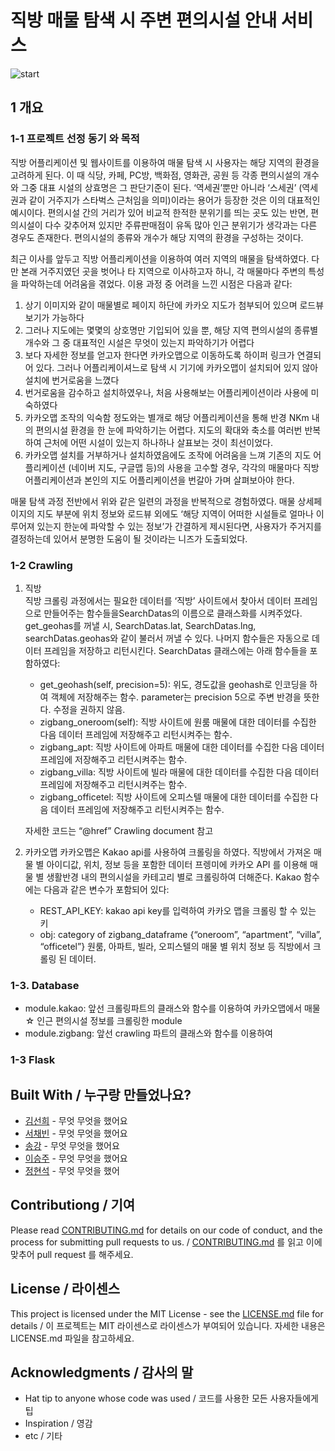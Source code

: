 # 직방 매물 탐색 시 주변 편의시설 안내 서비스

![start](https://user-images.githubusercontent.com/80507275/126037011-c9411dc6-7a8c-45b0-8e0d-19ec4852ed69.jpg)


## 1 개요 
### 1-1 프로젝트 선정 동기 와 목적 
직방 어플리케이션 및 웹사이트를 이용하여 매물 탐색 시 사용자는 해당 지역의 환경을 고려하게 된다. 이 때 식당, 카페, PC방, 백화점, 영화관, 공원 등 각종 편의시설의 개수와 그중 대표 시설의 상효명은 그 판단기준이 된다. ‘역세권’뿐만 아니라 ‘스세권’ (역세권과 같이 거주지가 스타벅스 근처임을 의미)이라는 용어가 등장한 것은 이의 대표적인 예시이다. 
편의시설 간의 거리가 있어 비교적 한적한 분위기를 띄는 곳도 있는 반면, 편의시설이 다수 갖추어져 있지만 주류판매점이 유독 많아 인근 분위기가 생각과는 다른 경우도 존재한다. 편의시설의 종류와 개수가 해당 지역의 환경을 구성하는 것이다. 

최근 이사를 앞두고 직방 어플리케이션을 이용하여 여러 지역의 매물을 탐색하였다. 다만 본래 거주지였던 곳을 벗어나 타 지역으로 이사하고자 하니, 각 매물마다 주변의 특성을 파악하는데 어려움을 겪었다. 이용 과정 중 어려을 느낀 시점은 다음과 같다:
1. 상기 이미지와 같이 매물별로 페이지 하단에 카카오 지도가 첨부되어 있으며 로드뷰보기가 가능하다 
2. 그러나 지도에는 몇몇의 상호명만 기입되어 있을 뿐, 해당 지역 편의시설의 종류별 개수와 그 중 대표적인 시설은 무엇이 있는지 파악하기가 어렵다 
3. 보다 자세한 정보를 얻고자 한다면 카카오맵으로 이동하도록 하이퍼 링크가 연결되어 있다. 그러나 어플리케이셔느로 탐색 시 기기에 카카오맵이 설치되어 있지 않아 설치에 번거로움을 느꼈다 
4. 번거로움을 감수하고 설치하였우나, 처음 사용해보는 어플리케이션이라 사용에 미숙하였다
5. 카카오맵 조작의 익숙함 정도와는 별개로 해당 어플리케이션을 통해 반경 NKm 내의 편의시설 환경을 한 눈에 파악하기는 어렵다. 지도의 확대와 축소를 여러번 반복하여 근처에 어떤 시설이 있는지 하나하나 살표보는 것이 최선이었다. 
6. 카카오맵 설치를 거부하거나 설치하였음에도 조작에 어려움을 느껴 기존의 지도 어플리케이션 (네이버 지도, 구글맵 등)의 사용을 고수할 경우, 각각의 매물마다 직방 어플리케이션과 본인의 지도 어플리케이션을 번갈아 가며 살펴보아야 한다. 

매물 탐색 과정 전반에서 위와 같은 일련의 과정을 반복적으로 경험하였다. 매물 상세페이지의 지도 부분에 위치 정보와 로드뷰 외에도 ‘해당 지역이 어떠한 시설들로 얼마나 이루어져 있는지 한눈에 파악할 수 있는 정보’가 간결하게 제시된다면, 사용자가 주거지를 결정하는데 있어서 분명한 도움이 될 것이라는 니즈가 도출되었다. 



### 1-2 Crawling  

1. 직방 		
직방 크롤링 과정에서는 필요한 데이터를 ‘직방’ 사이트에서 찾아서 데이터 프레임으로 만들어주는 함수들을SearchDatas의 이름으로 클래스화를 시켜주었다.  get_geohas를 꺼낼 시, SearchDatas.lat, SearchDatas.lng, searchDatas.geohas와 같이 불러서 꺼낼 수 있다. 나머지 함수들은 자동으로 데이터 프레임을 저장하고 리턴시킨다. SearchDatas 클래스에는 아래 함수들을 포함하였다: 
	- get_geohash(self, precision=5): 위도, 경도값을 geohash로 인코딩을 하여 객체에 저장해주는 함수. parameter는 precision 5으로 주변 반경을 뜻한다. 수정을 권하지 않음.
	- zigbang_oneroom(self): 직방 사이트에 원룸 매물에 대한 데이터를 수집한 다음 데이터 프레임에 저장해주고 리턴시켜주는 함수. 
	- zigbang_apt: 직방 사이트에 아파트 매물에 대한 데이터를 수집한 다음 데이터 프레임에 저장해주고 리턴시켜주는 함수.
	- zigbang_villa: 직방 사이트에 빌라 매물에 대한 데이터를 수집한 다음 데이터 프레임에 저장해주고 리턴시켜주는 함수.
	- zigbang_officetel: 직방 사이트에 오피스텔 매물에 대한 데이터를 수집한 다음 데이터 프레임에 저장해주고 리턴시켜주는 함수.

	자세한 코드는 “@href” Crawling document 참고 	

2. 카카오맵 
카카오맵은 Kakao api를 사용하여 크롤링을 하였다. 직방에서 가져온 매물 별 아이디값, 위치, 정보 등을 포함한 데이터 프렝미에 카카오 API 를 이용해 매물 별 생활반경 내의 편의시설을 카테고리 별로 크롤링하여 더해준다. Kakao 함수에는 다음과 같은 변수가 포함되어 있다: 
	- REST_API_KEY: kakao api key를 입력하여 카카오 맵을 크롤링 할 수 있는 키 
	- obj: category of zigbang_dataframe {“oneroom”, “apartment”, “villa”, “officetel”} 원룸, 아파트, 빌라, 오피스텔의 매물 별 위치 정보 등 직방에서 크롤링 된 데이터. 
	  

### 1-3. Database
- module.kakao: 앞선 크롤링파트의 클래스와 함수를 이용하여 카카오맵에서 매물 ☆ 인근 편의시설 정보를 크롤링한 module 
- module.zigbang: 앞선 crawling 파트의 클래스와 함수를 이용하여 

### 1-3 Flask 


## Built With / 누구랑 만들었나요?

* [김선희](링크) - 무엇 무엇을 했어요
* [서채빈](링크) - 무엇 무엇을 했어요
* [송강](링크) - 무엇 무엇을 했어요
* [이승주](링크) - 무엇 무엇을 했어요
* [정현석](링크) - 무엇 무엇을 했어


## Contributiong / 기여

Please read [CONTRIBUTING.md](https://gist.github.com/PurpleBooth/b24679402957c63ec426) for details on our code of conduct, and the process for submitting pull requests to us. / [CONTRIBUTING.md](https://gist.github.com/PurpleBooth/b24679402957c63ec426) 를 읽고 이에 맞추어 pull request 를 해주세요.

## License / 라이센스

This project is licensed under the MIT License - see the [LICENSE.md](https://gist.github.com/PurpleBooth/LICENSE.md) file for details / 이 프로젝트는 MIT 라이센스로 라이센스가 부여되어 있습니다. 자세한 내용은 LICENSE.md 파일을 참고하세요.

## Acknowledgments / 감사의 말

* Hat tip to anyone whose code was used / 코드를 사용한 모든 사용자들에게 팁
* Inspiration / 영감
* etc / 기타
